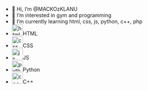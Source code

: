 - 👋 Hi, I’m @MACKOzKLANU
- 👀 I’m interested in gym and programming
- 🌱 I’m currently learning html, css, js, python, c++, php
- <img src="https://upload.wikimedia.org/wikipedia/commons/6/61/HTML5_logo_and_wordmark.svg" alt="html" width="30" height="30">HTML
- <img src="https://upload.wikimedia.org/wikipedia/commons/d/d5/CSS3_logo_and_wordmark.svg" alt="css" width="30" height="30">CSS
- <img src="https://upload.wikimedia.org/wikipedia/commons/d/dc/Javascript-shield.png?w=144" alt="js" width="30" height="30">JS
- <img src="https://upload.wikimedia.org/wikipedia/commons/c/c3/Python-logo-notext.svg" alt="python" width="30" height="30">Python
- <img src="https://upload.wikimedia.org/wikipedia/commons/1/18/ISO_C%2B%2B_Logo.svg" alt="c++" width="30" height="30">C++



<!-- - 💞️ I’m looking to collaborate on ...
- 📫 How to reach me ... -->

<!---
MACKOzKLANU/MACKOzKLANU is a ✨ special ✨ repository because its `README.md` (this file) appears on your GitHub profile.
You can click the Preview link to take a look at your changes.
--->
